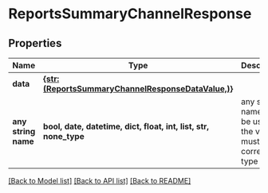 # ReportsSummaryChannelResponse


## Properties
Name | Type | Description | Notes
------------ | ------------- | ------------- | -------------
**data** | [**{str: (ReportsSummaryChannelResponseDataValue,)}**](ReportsSummaryChannelResponseDataValue.md) |  | 
**any string name** | **bool, date, datetime, dict, float, int, list, str, none_type** | any string name can be used but the value must be the correct type | [optional]

[[Back to Model list]](../../README.md#models) [[Back to API list]](../../README.md#available-methods) [[Back to README]](../../README.md)


